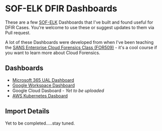 # SOF-ELK DFIR Dashboards

These are a few [SOF-ELK](https://github.com/philhagen/sof-elk) Dashboards that I've built and found useful for DFIR Cases. You're welcome to use these or suggest updates to them via Pull request.

A lot of these Dashboards were developed from when I've been teaching the [SANS Enterprise Cloud Forensics Class (FOR509)](https://sans.org/for509) - it's a cool course if you want to learn more about Cloud Forensics.

## Dashboards

* [Microsoft 365 UAL Dashboard](/dashboards/M365%20UAL%20Dashboard.ndjson)
* [Google Workspace Dashboard](/dashboards/GWS%20Dashboard.ndjson)
* Google Cloud Dasboard - _Yet to be uploaded_
* [AWS Kubernetes Dasboard](/dashboards/AWS%20K8%20Dashboard.ndjson)

## Import Details

Yet to be completed.....stay tuned.
